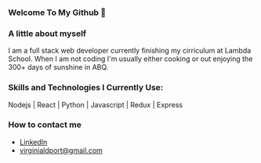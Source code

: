 ### Welcome To My Github 👋
### A little about myself
I am a full stack web developer currently finishing my cirriculum at Lambda School. When I am not coding I'm usually either cooking or out enjoying the 300+ days of sunshine in ABQ.

### Skills and Technologies I Currently Use:
Nodejs
| React
| Python
| Javascript
| Redux
| Express

### How to contact me

* [LinkedIn](https://www.linkedin.com/in/virginia-davenport/)
* virginialdport@gmail.com


